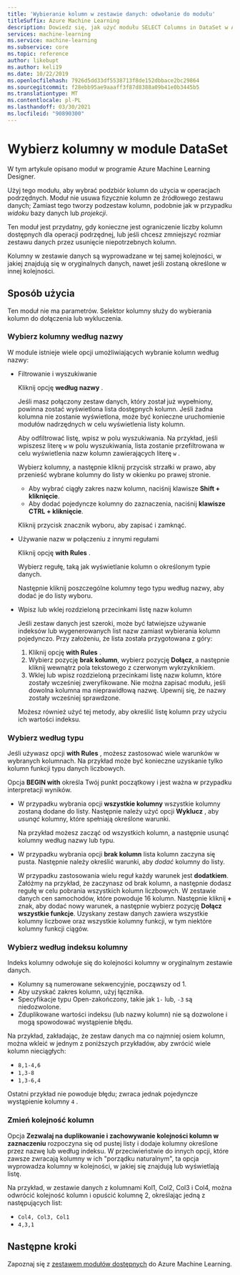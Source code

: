 ```yaml
---
title: 'Wybieranie kolumn w zestawie danych: odwołanie do modułu'
titleSuffix: Azure Machine Learning
description: Dowiedz się, jak użyć modułu SELECT Columns in DataSet w Azure Machine Learning, aby wybrać podzbiór kolumn do użycia w operacjach podrzędnych.
services: machine-learning
ms.service: machine-learning
ms.subservice: core
ms.topic: reference
author: likebupt
ms.author: keli19
ms.date: 10/22/2019
ms.openlocfilehash: 7926d5dd33df5538713f8de152dbbace2bc29864
ms.sourcegitcommit: f28ebb95ae9aaaff3f87d8388a09b41e0b3445b5
ms.translationtype: MT
ms.contentlocale: pl-PL
ms.lasthandoff: 03/30/2021
ms.locfileid: "90890300"
---
```

# <a name="select-columns-in-dataset-module"></a>Wybierz kolumny w module DataSet

W tym artykule opisano moduł w programie Azure Machine Learning Designer.

Użyj tego modułu, aby wybrać podzbiór kolumn do użycia w operacjach podrzędnych. Moduł nie usuwa fizycznie kolumn ze źródłowego zestawu danych; Zamiast tego tworzy podzestaw kolumn, podobnie jak w przypadku *widoku* bazy danych lub *projekcji*.

Ten moduł jest przydatny, gdy konieczne jest ograniczenie liczby kolumn dostępnych dla operacji podrzędnej, lub jeśli chcesz zmniejszyć rozmiar zestawu danych przez usunięcie niepotrzebnych kolumn.

Kolumny w zestawie danych są wyprowadzane w tej samej kolejności, w jakiej znajdują się w oryginalnych danych, nawet jeśli zostaną określone w innej kolejności.

## <a name="how-to-use"></a>Sposób użycia

Ten moduł nie ma parametrów. Selektor kolumny służy do wybierania kolumn do dołączenia lub wykluczenia.

### <a name="choose-columns-by-name"></a>Wybierz kolumny według nazwy

W module istnieje wiele opcji umożliwiających wybranie kolumn według nazwy: 

+ Filtrowanie i wyszukiwanie

    Kliknij opcję **według nazwy** .

    Jeśli masz połączony zestaw danych, który został już wypełniony, powinna zostać wyświetlona lista dostępnych kolumn. Jeśli żadna kolumna nie zostanie wyświetlona, może być konieczne uruchomienie modułów nadrzędnych w celu wyświetlenia listy kolumn.

    Aby odfiltrować listę, wpisz w polu wyszukiwania. Na przykład, jeśli wpiszesz literę `w` w polu wyszukiwania, lista zostanie przefiltrowana w celu wyświetlenia nazw kolumn zawierających literę `w` .

    Wybierz kolumny, a następnie kliknij przycisk strzałki w prawo, aby przenieść wybrane kolumny do listy w okienku po prawej stronie.

    + Aby wybrać ciągły zakres nazw kolumn, naciśnij klawisze **Shift + kliknięcie**.
    + Aby dodać pojedyncze kolumny do zaznaczenia, naciśnij **klawisze CTRL + kliknięcie**.

    Kliknij przycisk znacznik wyboru, aby zapisać i zamknąć.

+ Używanie nazw w połączeniu z innymi regułami

    Kliknij opcję **with Rules** .
    
    Wybierz regułę, taką jak wyświetlanie kolumn o określonym typie danych.

    Następnie kliknij poszczególne kolumny tego typu według nazwy, aby dodać je do listy wyboru.

+ Wpisz lub wklej rozdzieloną przecinkami listę nazw kolumn

    Jeśli zestaw danych jest szeroki, może być łatwiejsze używanie indeksów lub wygenerowanych list nazw zamiast wybierania kolumn pojedynczo. Przy założeniu, że lista została przygotowana z góry:

    1. Kliknij opcję **with Rules** . 
    2. Wybierz pozycję **brak kolumn**, wybierz pozycję  **Dołącz**, a następnie kliknij wewnątrz pola tekstowego z czerwonym wykrzyknikiem. 
    3. Wklej lub wpisz rozdzieloną przecinkami listę nazw kolumn, które zostały wcześniej zweryfikowane. Nie można zapisać modułu, jeśli dowolna kolumna ma nieprawidłową nazwę. Upewnij się, że nazwy zostały wcześniej sprawdzone.
    
    Możesz również użyć tej metody, aby określić listę kolumn przy użyciu ich wartości indeksu. 

### <a name="choose-by-type"></a>Wybierz według typu

Jeśli używasz opcji **with Rules** , możesz zastosować wiele warunków w wybranych kolumnach. Na przykład może być konieczne uzyskanie tylko kolumn funkcji typu danych liczbowych.

Opcja **BEGIN with** określa Twój punkt początkowy i jest ważna w przypadku interpretacji wyników. 

+ W przypadku wybrania opcji **wszystkie kolumny** wszystkie kolumny zostaną dodane do listy. Następnie należy użyć opcji **Wyklucz** , aby *usunąć* kolumny, które spełniają określone warunki. 

    Na przykład możesz zacząć od wszystkich kolumn, a następnie usunąć kolumny według nazwy lub typu.

+ W przypadku wybrania opcji **brak kolumn** lista kolumn zaczyna się pusta. Następnie należy określić warunki, aby *dodać* kolumny do listy. 

    W przypadku zastosowania wielu reguł każdy warunek jest **dodatkiem**. Załóżmy na przykład, że zaczynasz od brak kolumn, a następnie dodasz regułę w celu pobrania wszystkich kolumn liczbowych. W zestawie danych cen samochodów, które powoduje 16 kolumn. Następnie kliknij **+** znak, aby dodać nowy warunek, a następnie wybierz pozycję **Dołącz wszystkie funkcje**. Uzyskany zestaw danych zawiera wszystkie kolumny liczbowe oraz wszystkie kolumny funkcji, w tym niektóre kolumny funkcji ciągów.

### <a name="choose-by-column-index"></a>Wybierz według indeksu kolumny

Indeks kolumny odwołuje się do kolejności kolumny w oryginalnym zestawie danych.

+ Kolumny są numerowane sekwencyjnie, począwszy od 1.  
+ Aby uzyskać zakres kolumn, użyj łącznika. 
+ Specyfikacje typu Open-zakończony, takie jak `1-` lub, `-3` są niedozwolone.
+ Zduplikowane wartości indeksu (lub nazwy kolumn) nie są dozwolone i mogą spowodować wystąpienie błędu.

Na przykład, zakładając, że zestaw danych ma co najmniej osiem kolumn, można wkleić w jednym z poniższych przykładów, aby zwrócić wiele kolumn nieciągłych: 

+ `8,1-4,6`
+ `1,3-8`
+ `1,3-6,4` 

Ostatni przykład nie powoduje błędu; zwraca jednak pojedyncze wystąpienie kolumny `4` .



### <a name="change-order-of-columns"></a>Zmień kolejność kolumn

Opcja **Zezwalaj na duplikowanie i zachowywanie kolejności kolumn w zaznaczeniu** rozpoczyna się od pustej listy i dodaje kolumny określone przez nazwę lub według indeksu. W przeciwieństwie do innych opcji, które zawsze zwracają kolumny w ich "porządku naturalnym", ta opcja wyprowadza kolumny w kolejności, w jakiej się znajdują lub wyświetlają listę. 

Na przykład, w zestawie danych z kolumnami Kol1, Col2, Col3 i Col4, można odwrócić kolejność kolumn i opuścić kolumnę 2, określając jedną z następujących list:

+ `Col4, Col3, Col1`
+ `4,3,1`


## <a name="next-steps"></a>Następne kroki

Zapoznaj się z [zestawem modułów dostępnych](module-reference.md) do Azure Machine Learning. 